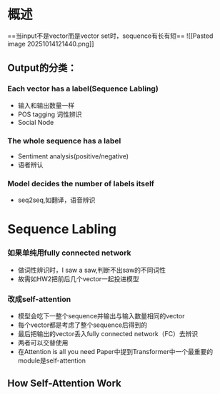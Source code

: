 # 概述
==当input不是vector而是vector set时，sequence有长有短==
![[Pasted image 20251014121440.png]]

## Output的分类：
### Each vector has a label(Sequence Labling)
- 输入和输出数量一样
- POS tagging 词性辨识
- Social Node
### The whole sequence has a label

- Sentiment analysis(positive/negative)
- 语者辨认
### Model decides the number of  labels itself

- seq2seq,如翻译，语音辨识

# Sequence Labling

### 如果单纯用fully connected network

- 做词性辨识时，I saw a saw,判断不出saw的不同词性
- 故需如HW2把前后几个vector一起投进模型
### 改成self-attention

- 模型会吃下一整个sequence并输出与输入数量相同的vector
- 每个vector都是考虑了整个sequence后得到的
- 最后把输出的vector丢入fully connected network（FC）去辨识
- 两者可以交替使用
- 在Attention is all you need Paper中提到Transformer中一个最重要的module是self-attention

## How Self-Attention Work

